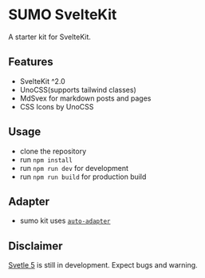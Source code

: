 # SUMO SvelteKit

A starter kit for SvelteKit.

## Features

- SvelteKit ^2.0
- UnoCSS(supports tailwind classes)
- MdSvex for markdown posts and pages
- CSS Icons by UnoCSS

## Usage

- clone the repository
- run `npm install`
- run `npm run dev` for development
- run `npm run build` for production build

## Adapter

- sumo kit uses [`auto-adapter`](https://kit.svelte.dev/docs/adapters)

## Disclaimer

[Svetle 5](https://svelte-5-preview.vercel.app/docs/introduction) is still in development. Expect bugs and warning.
